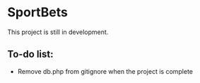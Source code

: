 # SportBets
This project is still in development.

## To-do list:
* Remove db.php from gitignore when the project is complete